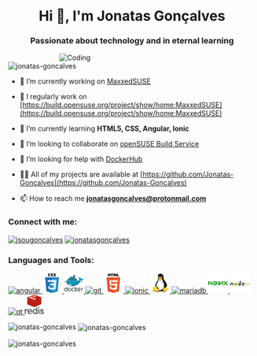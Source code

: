 <h1 align="center">Hi 👋, I'm Jonatas Gonçalves</h1>
<h3 align="center">Passionate about technology and in eternal learning</h3>
<img align="right" alt="Coding" width="400" src="https://media2.giphy.com/media/qgQUggAC3Pfv687qPC/giphy.gif?cid=ecf05e479un17lhaq7ex6ya967pw10evcixoxbm9gkfyyaef&ep=v1_gifs_search&rid=giphy.gif&ct=g">

<p align="left"> <img src="https://komarev.com/ghpvc/?username=jonatas-goncalves&label=Profile%20views&color=0e75b6&style=flat" alt="jonatas-goncalves" /> </p>

- 🔭 I’m currently working on [MaxxedSUSE](https://github.com/Jonatas-Goncalves/MaxxedSUSE)

- 📝 I regularly work on [https://build.opensuse.org/project/show/home:MaxxedSUSE](https://build.opensuse.org/project/show/home:MaxxedSUSE)

- 🌱 I’m currently learning **HTML5, CSS, Angular, Ionic**

- 👯 I’m looking to collaborate on [openSUSE Build Service](https://build.opensuse.org/)

- 🤝 I’m looking for help with [DockerHub](https://hub.docker.com/u/jonatasgoncalves)

- 👨‍💻 All of my projects are available at [https://github.com/Jonatas-Goncalves](https://github.com/Jonatas-Goncalves)

- 📫 How to reach me **jonatasgoncalves@protonmail.com**

<h3 align="left">Connect with me:</h3>
<p align="left">
<a href="https://twitter.com/jsougoncalves" target="blank"><img align="center" src="https://raw.githubusercontent.com/rahuldkjain/github-profile-readme-generator/master/src/images/icons/Social/twitter.svg" alt="jsougoncalves" height="30" width="40" /></a>
<a href="https://linkedin.com/in/jonatasgonçalves" target="blank"><img align="center" src="https://raw.githubusercontent.com/rahuldkjain/github-profile-readme-generator/master/src/images/icons/Social/linked-in-alt.svg" alt="jonatasgonçalves" height="30" width="40" /></a>
</p>

<h3 align="left">Languages and Tools:</h3>
<p align="left"> <a href="https://angular.io" target="_blank" rel="noreferrer"> <img src="https://angular.io/assets/images/logos/angular/angular.svg" alt="angular" width="40" height="40"/> </a> <a href="https://www.w3schools.com/css/" target="_blank" rel="noreferrer"> <img src="https://raw.githubusercontent.com/devicons/devicon/master/icons/css3/css3-original-wordmark.svg" alt="css3" width="40" height="40"/> </a> <a href="https://www.docker.com/" target="_blank" rel="noreferrer"> <img src="https://raw.githubusercontent.com/devicons/devicon/master/icons/docker/docker-original-wordmark.svg" alt="docker" width="40" height="40"/> </a> <a href="https://git-scm.com/" target="_blank" rel="noreferrer"> <img src="https://www.vectorlogo.zone/logos/git-scm/git-scm-icon.svg" alt="git" width="40" height="40"/> </a> <a href="https://www.w3.org/html/" target="_blank" rel="noreferrer"> <img src="https://raw.githubusercontent.com/devicons/devicon/master/icons/html5/html5-original-wordmark.svg" alt="html5" width="40" height="40"/> </a> <a href="https://ionicframework.com" target="_blank" rel="noreferrer"> <img src="https://upload.wikimedia.org/wikipedia/commons/d/d1/Ionic_Logo.svg" alt="ionic" width="40" height="40"/> </a> <a href="https://www.linux.org/" target="_blank" rel="noreferrer"> <img src="https://raw.githubusercontent.com/devicons/devicon/master/icons/linux/linux-original.svg" alt="linux" width="40" height="40"/> </a> <a href="https://mariadb.org/" target="_blank" rel="noreferrer"> <img src="https://www.vectorlogo.zone/logos/mariadb/mariadb-icon.svg" alt="mariadb" width="40" height="40"/> </a> <a href="https://www.nginx.com" target="_blank" rel="noreferrer"> <img src="https://raw.githubusercontent.com/devicons/devicon/master/icons/nginx/nginx-original.svg" alt="nginx" width="40" height="40"/> </a> <a href="https://nodejs.org" target="_blank" rel="noreferrer"> <img src="https://raw.githubusercontent.com/devicons/devicon/master/icons/nodejs/nodejs-original-wordmark.svg" alt="nodejs" width="40" height="40"/> </a> <a href="https://www.qt.io/" target="_blank" rel="noreferrer"> <img src="https://upload.wikimedia.org/wikipedia/commons/0/0b/Qt_logo_2016.svg" alt="qt" width="40" height="40"/> </a> <a href="https://redis.io" target="_blank" rel="noreferrer"> <img src="https://raw.githubusercontent.com/devicons/devicon/master/icons/redis/redis-original-wordmark.svg" alt="redis" width="40" height="40"/> </a> </p>

<p><img align="left" src="https://github-readme-stats.vercel.app/api/top-langs?username=jonatas-goncalves&show_icons=true&locale=en&layout=compact" alt="jonatas-goncalves" /></p>

<p>&nbsp;<img align="center" src="https://github-readme-stats.vercel.app/api?username=jonatas-goncalves&show_icons=true&locale=en" alt="jonatas-goncalves" /></p>

<p><img align="center" src="https://github-readme-streak-stats.herokuapp.com/?user=jonatas-goncalves&" alt="jonatas-goncalves" /></p>

